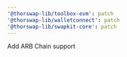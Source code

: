 ```yaml
---
'@thorswap-lib/toolbox-evm': patch
'@thorswap-lib/walletconnect': patch
'@thorswap-lib/swapkit-core': patch
---
```


Add ARB Chain support
